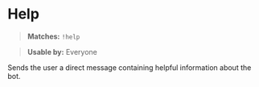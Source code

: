 # Help

> **Matches:** `!help`

> **Usable by:** Everyone

Sends the user a direct message containing helpful information about the bot.
